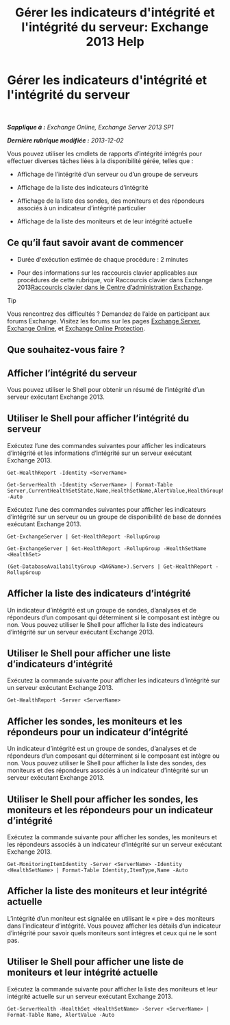 ﻿---
title: "Gérer les indicateurs d'intégrité et l'intégrité du serveur: Exchange 2013 Help"
TOCTitle: Gérer les indicateurs d'intégrité et l'intégrité du serveur
ms:assetid: a4f84312-6cfa-4f17-9707-676aadab1143
ms:mtpsurl: https://technet.microsoft.com/fr-fr/library/Dn482054(v=EXCHG.150)
ms:contentKeyID: 59890419
ms.date: 05/23/2018
mtps_version: v=EXCHG.150
ms.translationtype: MT
---

# Gérer les indicateurs d'intégrité et l'intégrité du serveur

 

_**Sapplique à :** Exchange Online, Exchange Server 2013 SP1_

_**Dernière rubrique modifiée :** 2013-12-02_

Vous pouvez utiliser les cmdlets de rapports d’intégrité intégrés pour effectuer diverses tâches liées à la disponibilité gérée, telles que :

  - Affichage de l’intégrité d’un serveur ou d’un groupe de serveurs

  - Affichage de la liste des indicateurs d’intégrité

  - Affichage de la liste des sondes, des moniteurs et des répondeurs associés à un indicateur d’intégrité particulier

  - Affichage de la liste des moniteurs et de leur intégrité actuelle

## Ce qu’il faut savoir avant de commencer

  - Durée d'exécution estimée de chaque procédure : 2 minutes

  - Pour des informations sur les raccourcis clavier applicables aux procédures de cette rubrique, voir Raccourcis clavier dans Exchange 2013[Raccourcis clavier dans le Centre d’administration Exchange](keyboard-shortcuts-in-the-exchange-admin-center-exchange-online-protection-help.md).

> [!TIP]
> Vous rencontrez des difficultés ? Demandez de l’aide en participant aux forums Exchange. Visitez les forums sur les pages <a href="https://go.microsoft.com/fwlink/p/?linkid=60612">Exchange Server</a>, <a href="https://go.microsoft.com/fwlink/p/?linkid=267542">Exchange Online</a>, et <a href="https://go.microsoft.com/fwlink/p/?linkid=285351">Exchange Online Protection</a>.


## Que souhaitez-vous faire ?

## Afficher l’intégrité du serveur

Vous pouvez utiliser le Shell pour obtenir un résumé de l’intégrité d’un serveur exécutant Exchange 2013.

## Utiliser le Shell pour afficher l’intégrité du serveur

Exécutez l’une des commandes suivantes pour afficher les indicateurs d’intégrité et les informations d’intégrité sur un serveur exécutant Exchange 2013.

    Get-HealthReport -Identity <ServerName>

    Get-ServerHealth -Identity <ServerName> | Format-Table Server,CurrentHealthSetState,Name,HealthSetName,AlertValue,HealthGroupName -Auto

Exécutez l’une des commandes suivantes pour afficher les indicateurs d’intégrité sur un serveur ou un groupe de disponibilité de base de données exécutant Exchange 2013.

    Get-ExchangeServer | Get-HealthReport -RollupGroup

    Get-ExchangeServer | Get-HealthReport -RollupGroup -HealthSetName <HealthSet>

    (Get-DatabaseAvailabiltyGroup <DAGName>).Servers | Get-HealthReport -RollupGroup

## Afficher la liste des indicateurs d’intégrité

Un indicateur d’intégrité est un groupe de sondes, d’analyses et de répondeurs d’un composant qui déterminent si le composant est intègre ou non. Vous pouvez utiliser le Shell pour afficher la liste des indicateurs d’intégrité sur un serveur exécutant Exchange 2013.

## Utiliser le Shell pour afficher une liste d’indicateurs d’intégrité

Exécutez la commande suivante pour afficher les indicateurs d’intégrité sur un serveur exécutant Exchange 2013.

    Get-HealthReport -Server <ServerName>

## Afficher les sondes, les moniteurs et les répondeurs pour un indicateur d’intégrité

Un indicateur d’intégrité est un groupe de sondes, d’analyses et de répondeurs d’un composant qui déterminent si le composant est intègre ou non. Vous pouvez utiliser le Shell pour afficher la liste des sondes, des moniteurs et des répondeurs associés à un indicateur d’intégrité sur un serveur exécutant Exchange 2013.

## Utiliser le Shell pour afficher les sondes, les moniteurs et les répondeurs pour un indicateur d’intégrité

Exécutez la commande suivante pour afficher les sondes, les moniteurs et les répondeurs associés à un indicateur d’intégrité sur un serveur exécutant Exchange 2013.

    Get-MonitoringItemIdentity -Server <ServerName> -Identity <HealthSetName> | Format-Table Identity,ItemType,Name -Auto

## Afficher la liste des moniteurs et leur intégrité actuelle

L’intégrité d’un moniteur est signalée en utilisant le « pire » des moniteurs dans l’indicateur d’intégrité. Vous pouvez afficher les détails d’un indicateur d’intégrité pour savoir quels moniteurs sont intègres et ceux qui ne le sont pas.

## Utiliser le Shell pour afficher une liste de moniteurs et leur intégrité actuelle

Exécutez la commande suivante pour afficher la liste des moniteurs et leur intégrité actuelle sur un serveur exécutant Exchange 2013.

    Get-ServerHealth -HealthSet <HealthSetName> -Server <ServerName> | Format-Table Name, AlertValue -Auto

